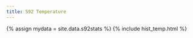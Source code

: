 ```yaml
---
title: S92 Temperature
---
```


{% assign mydata = site.data.s92stats %}
{% include hist_temp.html %}